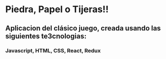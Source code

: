 <h1>Piedra, Papel o Tijeras!!</h1>

<h2>Aplicacion del clásico juego, creada usando las siguientes te3cnologias:</h2>
<h3>Javascript, HTML, CSS, React, Redux</h3>
